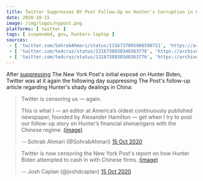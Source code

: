 ```yaml
---
title: Twitter Suppresses NY Post Follow-Up on Hunter's Corruption in China
date: 2020-10-15
image: /img/logos/nypost.png
platforms: [ twitter ]
tags: [ suspended, gov, hunters-laptop ]
sources:
 - [ 'twitter.com/SohrabAhmari/status/1316737095906590721', 'https://archive.is/cstkO' ]
 - [ 'twitter.com/tedcruz/status/1316738930348363776', 'https://archive.is/du8lv' ]
 - [ 'twitter.com/tedcruz/status/1316738930348363776', 'https://archive.is/1I79w' ]
---
```


After [suppressing](/events/facebook-twitter-suppress-nypost-hunter-expose/)
The New York Post's initial exposé on Hunter Biden, Twitter was at it again the
following day suppressing The Post's follow-up article regarding Hunter's shady
dealings in China:

> Twitter is censoring us — again.
>
> This is what I — an editor at America’s oldest continuously published
> newspaper, founded by Alexander Hamilton — get when I try to post our
> follow-up story on Hunter’s financial shenanigans with the Chinese regime.
> [(image)](screenshot.jpg)
>
> -- Sohrab Ahmari (@SohrabAhmari) [15 Oct 2020](https://archive.is/cstkO)

> Twitter is now censoring the New York Post's report on how Hunter Biden
> attempted to cash in with Chinese firms.
> [(image)](screenshot1.jpg)
>
> -- Josh Caplan (@joshdcaplan) [15 Oct 2020](https://archive.is/1I79w)
